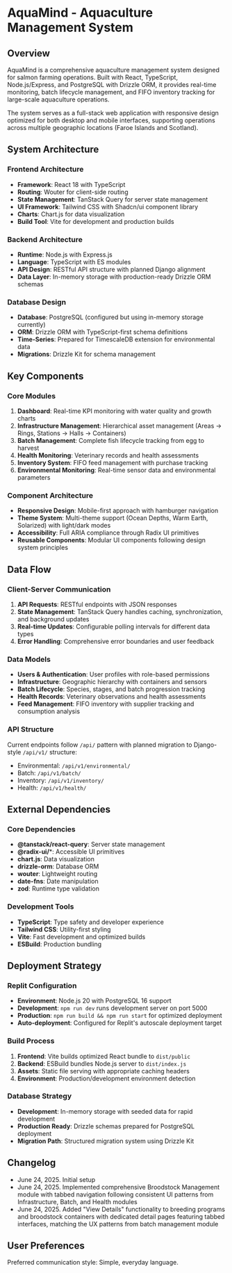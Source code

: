 # AquaMind - Aquaculture Management System

## Overview

AquaMind is a comprehensive aquaculture management system designed for salmon farming operations. Built with React, TypeScript, Node.js/Express, and PostgreSQL with Drizzle ORM, it provides real-time monitoring, batch lifecycle management, and FIFO inventory tracking for large-scale aquaculture operations.

The system serves as a full-stack web application with responsive design optimized for both desktop and mobile interfaces, supporting operations across multiple geographic locations (Faroe Islands and Scotland).

## System Architecture

### Frontend Architecture
- **Framework**: React 18 with TypeScript
- **Routing**: Wouter for client-side routing
- **State Management**: TanStack Query for server state management
- **UI Framework**: Tailwind CSS with Shadcn/ui component library
- **Charts**: Chart.js for data visualization
- **Build Tool**: Vite for development and production builds

### Backend Architecture
- **Runtime**: Node.js with Express.js
- **Language**: TypeScript with ES modules
- **API Design**: RESTful API structure with planned Django alignment
- **Data Layer**: In-memory storage with production-ready Drizzle ORM schemas

### Database Design
- **Database**: PostgreSQL (configured but using in-memory storage currently)
- **ORM**: Drizzle ORM with TypeScript-first schema definitions
- **Time-Series**: Prepared for TimescaleDB extension for environmental data
- **Migrations**: Drizzle Kit for schema management

## Key Components

### Core Modules
1. **Dashboard**: Real-time KPI monitoring with water quality and growth charts
2. **Infrastructure Management**: Hierarchical asset management (Areas → Rings, Stations → Halls → Containers)
3. **Batch Management**: Complete fish lifecycle tracking from egg to harvest
4. **Health Monitoring**: Veterinary records and health assessments
5. **Inventory System**: FIFO feed management with purchase tracking
6. **Environmental Monitoring**: Real-time sensor data and environmental parameters

### Component Architecture
- **Responsive Design**: Mobile-first approach with hamburger navigation
- **Theme System**: Multi-theme support (Ocean Depths, Warm Earth, Solarized) with light/dark modes
- **Accessibility**: Full ARIA compliance through Radix UI primitives
- **Reusable Components**: Modular UI components following design system principles

## Data Flow

### Client-Server Communication
1. **API Requests**: RESTful endpoints with JSON responses
2. **State Management**: TanStack Query handles caching, synchronization, and background updates
3. **Real-time Updates**: Configurable polling intervals for different data types
4. **Error Handling**: Comprehensive error boundaries and user feedback

### Data Models
- **Users & Authentication**: User profiles with role-based permissions
- **Infrastructure**: Geographic hierarchy with containers and sensors
- **Batch Lifecycle**: Species, stages, and batch progression tracking
- **Health Records**: Veterinary observations and health assessments
- **Feed Management**: FIFO inventory with supplier tracking and consumption analysis

### API Structure
Current endpoints follow `/api/` pattern with planned migration to Django-style `/api/v1/` structure:
- Environmental: `/api/v1/environmental/`
- Batch: `/api/v1/batch/`
- Inventory: `/api/v1/inventory/`
- Health: `/api/v1/health/`

## External Dependencies

### Core Dependencies
- **@tanstack/react-query**: Server state management
- **@radix-ui/***: Accessible UI primitives
- **chart.js**: Data visualization
- **drizzle-orm**: Database ORM
- **wouter**: Lightweight routing
- **date-fns**: Date manipulation
- **zod**: Runtime type validation

### Development Tools
- **TypeScript**: Type safety and developer experience
- **Tailwind CSS**: Utility-first styling
- **Vite**: Fast development and optimized builds
- **ESBuild**: Production bundling

## Deployment Strategy

### Replit Configuration
- **Environment**: Node.js 20 with PostgreSQL 16 support
- **Development**: `npm run dev` runs development server on port 5000
- **Production**: `npm run build && npm run start` for optimized deployment
- **Auto-deployment**: Configured for Replit's autoscale deployment target

### Build Process
1. **Frontend**: Vite builds optimized React bundle to `dist/public`
2. **Backend**: ESBuild bundles Node.js server to `dist/index.js`
3. **Assets**: Static file serving with appropriate caching headers
4. **Environment**: Production/development environment detection

### Database Strategy
- **Development**: In-memory storage with seeded data for rapid development
- **Production Ready**: Drizzle schemas prepared for PostgreSQL deployment
- **Migration Path**: Structured migration system using Drizzle Kit

## Changelog

- June 24, 2025. Initial setup
- June 24, 2025. Implemented comprehensive Broodstock Management module with tabbed navigation following consistent UI patterns from Infrastructure, Batch, and Health modules
- June 24, 2025. Added "View Details" functionality to breeding programs and broodstock containers with dedicated detail pages featuring tabbed interfaces, matching the UX patterns from batch management module

## User Preferences

Preferred communication style: Simple, everyday language.